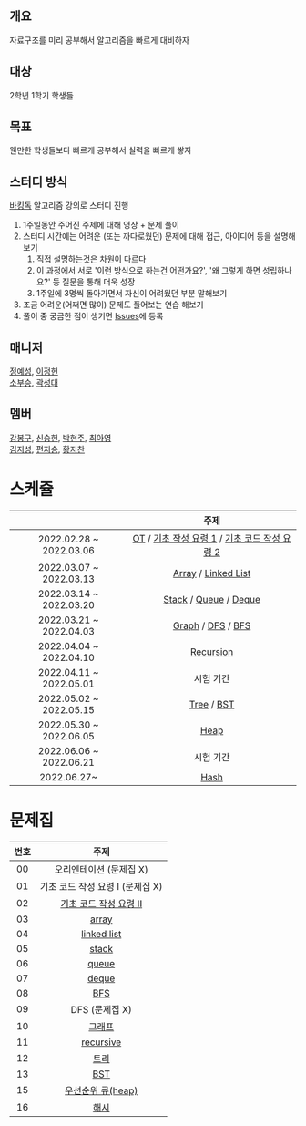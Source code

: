 ## 개요

자료구조를 미리 공부해서 알고리즘을 빠르게 대비하자

## 대상

2학년 1학기 학생들

## 목표

웬만한 학생들보다 빠르게 공부해서 실력을 빠르게 쌓자

## 스터디 방식

[바킹독](https://blog.encrypted.gg/) 알고리즘 강의로 스터디 진행

1. 1주일동안 주어진 주제에 대해 영상 + 문제 풀이
2. 스터디 시간에는 어려운 (또는 까다로웠던) 문제에 대해 접근, 아이디어 등을 설명해보기
   1. 직접 설명하는것은 차원이 다르다
   2. 이 과정에서 서로 '이런 방식으로 하는건 어떤가요?', '왜 그렇게 하면 성립하나요?' 등 질문을 통해 더욱 성장
   3. 1주일에 3명씩 돌아가면서 자신이 어려웠던 부분 말해보기
3. 조금 어려운(어쩌면 많이) 문제도 풀어보는 연습 해보기
4. 풀이 중 궁금한 점이 생기면 [Issues](https://github.com/Sabro98/22ALPStudy/issues)에 등록

## 매니저

[정예성](https://github.com/jys-jeong), [이정현](https://github.com/AFpine)  
[소부승](https://github.com/bootkorea), [곽성대](https://github.com/tjdeo1102)

## 멤버

[강봉구](https://github.com/rkdbq), [신승헌](https://github.com/tlstmdgjs), [박현주](https://github.com/Zoe305), [최아영](https://github.com/IMAYOUNG)  
[김지성](https://github.com/zs0057), [편지승](https://github.com/vuswltmd), [황지찬](https://github.com/JC-arl)

# 스케쥴

|                         |                                                                                               주제                                                                                               |
| :---------------------: | :----------------------------------------------------------------------------------------------------------------------------------------------------------------------------------------------: |
| 2022.02.28 ~ 2022.03.06 | [OT](https://blog.encrypted.gg/921?category=773649) / [기초 작성 요령 1](https://blog.encrypted.gg/922?category=773649) / [기초 코드 작성 요령 2](https://blog.encrypted.gg/923?category=773649) |
| 2022.03.07 ~ 2022.03.13 |                                      [Array](https://blog.encrypted.gg/927?category=773649) / [Linked List](https://blog.encrypted.gg/932?category=773649)                                       |
| 2022.03.14 ~ 2022.03.20 |             [Stack](https://blog.encrypted.gg/933?category=773649) / [Queue](https://blog.encrypted.gg/934?category=773649) / [Deque](https://blog.encrypted.gg/935?category=773649)             |
| 2022.03.21 ~ 2022.04.03 |              [Graph](https://blog.encrypted.gg/1016?category=773649) / [DFS](https://blog.encrypted.gg/942?category=773649) / [BFS](https://blog.encrypted.gg/941?category=773649)               |
| 2022.04.04 ~ 2022.04.10 |                                                                    [Recursion](https://blog.encrypted.gg/943?category=773649)                                                                    |
| 2022.04.11 ~ 2022.05.01 |                                                                                            시험 기간                                                                                             |
| 2022.05.02 ~ 2022.05.15 |                                          [Tree](https://blog.encrypted.gg/1019?category=773649) / [BST](https://blog.encrypted.gg/1013?category=773649)                                          |
| 2022.05.30 ~ 2022.06.05 |                                                                      [Heap](https://blog.encrypted.gg/1015?category=773649)                                                                      |
| 2022.06.06 ~ 2022.06.21 |                                                                                            시험 기간                                                                                             |
|       2022.06.27~       |                                                                      [Hash](https://blog.encrypted.gg/1009?category=773649)                                                                      |

# 문제집

| 번호 |                                                    주제                                                    |
| :--: | :--------------------------------------------------------------------------------------------------------: |
|  00  |                                          오리엔테이션 (문제집 X)                                           |
|  01  |                                      기초 코드 작성 요령 I (문제집 X)                                      |
|  02  | [기초 코드 작성 요령 II](https://github.com/encrypted-def/basic-algo-lecture/blob/master/workbook/0x03.md) |
|  03  |         [array](https://github.com/encrypted-def/basic-algo-lecture/blob/master/workbook/0x03.md)          |
|  04  |      [linked list](https://github.com/encrypted-def/basic-algo-lecture/blob/master/workbook/0x04.md)       |
|  05  |         [stack](https://github.com/encrypted-def/basic-algo-lecture/blob/master/workbook/0x05.md)          |
|  06  |         [queue](https://github.com/encrypted-def/basic-algo-lecture/blob/master/workbook/0x06.md)          |
|  07  |         [deque](https://github.com/encrypted-def/basic-algo-lecture/blob/master/workbook/0x07.md)          |
|  08  |          [BFS](https://github.com/encrypted-def/basic-algo-lecture/blob/master/workbook/0x09.md)           |
|  09  |                                               DFS (문제집 X)                                               |
|  10  |         [그래프](https://github.com/encrypted-def/basic-algo-lecture/blob/master/workbook/0x18.md)         |
|  11  |       [recursive](https://github.com/encrypted-def/basic-algo-lecture/blob/master/workbook/0x0B.md)        |
|  12  |          [트리](https://github.com/encrypted-def/basic-algo-lecture/blob/master/workbook/0x19.md)          |
|  13  |          [BST](https://github.com/encrypted-def/basic-algo-lecture/blob/master/workbook/0x16.md)           |
|  15  |   [우선순위 큐(heap)](https://github.com/encrypted-def/basic-algo-lecture/blob/master/workbook/0x17.md)    |
|  16  |          [해시](https://github.com/encrypted-def/basic-algo-lecture/blob/master/workbook/0x15.md)          |
